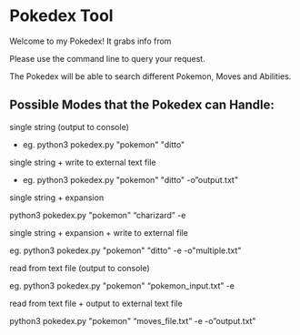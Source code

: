 # Pokedex Tool

Welcome to my Pokedex! It grabs info from

Please use the command line to query your request. 

The Pokedex will be able to search different Pokemon, Moves and Abilities. 

## Possible Modes that the Pokedex can Handle:

single string (output to console) 

- eg. python3 pokedex.py "pokemon" "ditto"

single string + write to external text file 

- eg. python3 pokedex.py "pokemon" "ditto" -o”output.txt"

single string + expansion 

python3 pokedex.py "pokemon" “charizard” -e 

single string + expansion + write to external file 

eg. python3 pokedex.py "pokemon" "ditto" -e -o"multiple.txt"

read from text file (output to console) 

eg. python3 pokedex.py "pokemon" “pokemon_input.txt” -e 

read from text file + output to external text file  

python3 pokedex.py "pokemon" “moves_file.txt” -e -o”output.txt"
